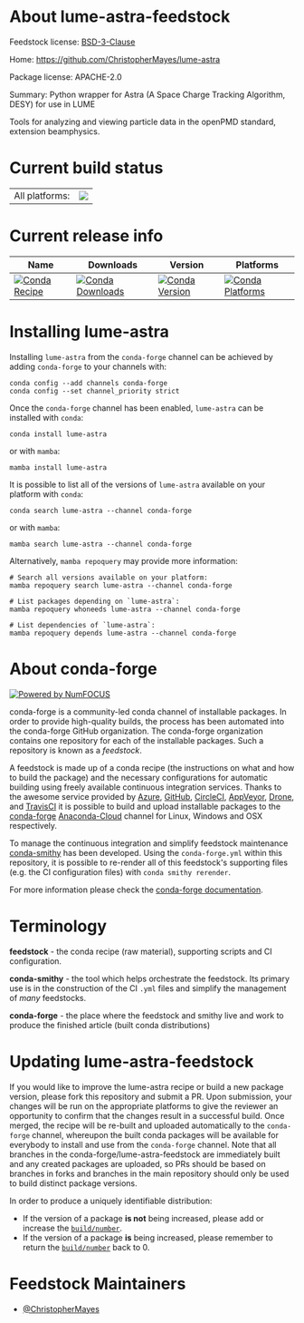 About lume-astra-feedstock
==========================

Feedstock license: [BSD-3-Clause](https://github.com/conda-forge/lume-astra-feedstock/blob/main/LICENSE.txt)

Home: https://github.com/ChristopherMayes/lume-astra

Package license: APACHE-2.0

Summary: Python wrapper for Astra (A Space Charge Tracking Algorithm, DESY) for use in LUME

Tools for analyzing and viewing particle data in the openPMD standard,
extension beamphysics.


Current build status
====================


<table><tr><td>All platforms:</td>
    <td>
      <a href="https://dev.azure.com/conda-forge/feedstock-builds/_build/latest?definitionId=8835&branchName=main">
        <img src="https://dev.azure.com/conda-forge/feedstock-builds/_apis/build/status/lume-astra-feedstock?branchName=main">
      </a>
    </td>
  </tr>
</table>

Current release info
====================

| Name | Downloads | Version | Platforms |
| --- | --- | --- | --- |
| [![Conda Recipe](https://img.shields.io/badge/recipe-lume--astra-green.svg)](https://anaconda.org/conda-forge/lume-astra) | [![Conda Downloads](https://img.shields.io/conda/dn/conda-forge/lume-astra.svg)](https://anaconda.org/conda-forge/lume-astra) | [![Conda Version](https://img.shields.io/conda/vn/conda-forge/lume-astra.svg)](https://anaconda.org/conda-forge/lume-astra) | [![Conda Platforms](https://img.shields.io/conda/pn/conda-forge/lume-astra.svg)](https://anaconda.org/conda-forge/lume-astra) |

Installing lume-astra
=====================

Installing `lume-astra` from the `conda-forge` channel can be achieved by adding `conda-forge` to your channels with:

```
conda config --add channels conda-forge
conda config --set channel_priority strict
```

Once the `conda-forge` channel has been enabled, `lume-astra` can be installed with `conda`:

```
conda install lume-astra
```

or with `mamba`:

```
mamba install lume-astra
```

It is possible to list all of the versions of `lume-astra` available on your platform with `conda`:

```
conda search lume-astra --channel conda-forge
```

or with `mamba`:

```
mamba search lume-astra --channel conda-forge
```

Alternatively, `mamba repoquery` may provide more information:

```
# Search all versions available on your platform:
mamba repoquery search lume-astra --channel conda-forge

# List packages depending on `lume-astra`:
mamba repoquery whoneeds lume-astra --channel conda-forge

# List dependencies of `lume-astra`:
mamba repoquery depends lume-astra --channel conda-forge
```


About conda-forge
=================

[![Powered by
NumFOCUS](https://img.shields.io/badge/powered%20by-NumFOCUS-orange.svg?style=flat&colorA=E1523D&colorB=007D8A)](https://numfocus.org)

conda-forge is a community-led conda channel of installable packages.
In order to provide high-quality builds, the process has been automated into the
conda-forge GitHub organization. The conda-forge organization contains one repository
for each of the installable packages. Such a repository is known as a *feedstock*.

A feedstock is made up of a conda recipe (the instructions on what and how to build
the package) and the necessary configurations for automatic building using freely
available continuous integration services. Thanks to the awesome service provided by
[Azure](https://azure.microsoft.com/en-us/services/devops/), [GitHub](https://github.com/),
[CircleCI](https://circleci.com/), [AppVeyor](https://www.appveyor.com/),
[Drone](https://cloud.drone.io/welcome), and [TravisCI](https://travis-ci.com/)
it is possible to build and upload installable packages to the
[conda-forge](https://anaconda.org/conda-forge) [Anaconda-Cloud](https://anaconda.org/)
channel for Linux, Windows and OSX respectively.

To manage the continuous integration and simplify feedstock maintenance
[conda-smithy](https://github.com/conda-forge/conda-smithy) has been developed.
Using the ``conda-forge.yml`` within this repository, it is possible to re-render all of
this feedstock's supporting files (e.g. the CI configuration files) with ``conda smithy rerender``.

For more information please check the [conda-forge documentation](https://conda-forge.org/docs/).

Terminology
===========

**feedstock** - the conda recipe (raw material), supporting scripts and CI configuration.

**conda-smithy** - the tool which helps orchestrate the feedstock.
                   Its primary use is in the construction of the CI ``.yml`` files
                   and simplify the management of *many* feedstocks.

**conda-forge** - the place where the feedstock and smithy live and work to
                  produce the finished article (built conda distributions)


Updating lume-astra-feedstock
=============================

If you would like to improve the lume-astra recipe or build a new
package version, please fork this repository and submit a PR. Upon submission,
your changes will be run on the appropriate platforms to give the reviewer an
opportunity to confirm that the changes result in a successful build. Once
merged, the recipe will be re-built and uploaded automatically to the
`conda-forge` channel, whereupon the built conda packages will be available for
everybody to install and use from the `conda-forge` channel.
Note that all branches in the conda-forge/lume-astra-feedstock are
immediately built and any created packages are uploaded, so PRs should be based
on branches in forks and branches in the main repository should only be used to
build distinct package versions.

In order to produce a uniquely identifiable distribution:
 * If the version of a package **is not** being increased, please add or increase
   the [``build/number``](https://docs.conda.io/projects/conda-build/en/latest/resources/define-metadata.html#build-number-and-string).
 * If the version of a package **is** being increased, please remember to return
   the [``build/number``](https://docs.conda.io/projects/conda-build/en/latest/resources/define-metadata.html#build-number-and-string)
   back to 0.

Feedstock Maintainers
=====================

* [@ChristopherMayes](https://github.com/ChristopherMayes/)

